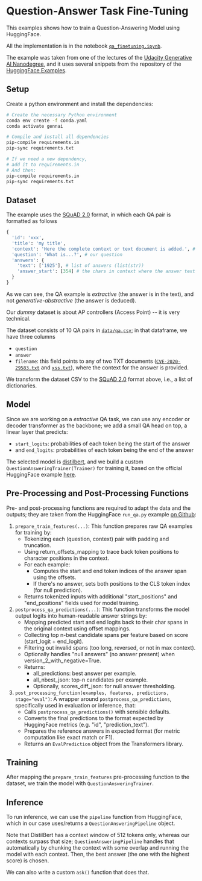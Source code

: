 # Question-Answer Task Fine-Tuning

This examples shows how to train a Question-Answering Model using HuggingFace.

All the implementation is in the notebook [`qa_finetuning.ipynb`](./qa_finetuning.ipynb).

The example was taken from one of the lectures of the [Udacity Generative AI Nanodegree](), and it uses several snippets from the repository of the [HuggingFace Examples](https://github.com/huggingface/transformers/blob/main/examples/pytorch/question-answering/trainer_qa.py).

## Setup

Create a python environment and install the dependencies:

```bash
# Create the necessary Python environment
conda env create -f conda.yaml
conda activate gennai

# Compile and install all dependencies
pip-compile requirements.in
pip-sync requirements.txt

# If we need a new dependency,
# add it to requirements.in 
# And then:
pip-compile requirements.in
pip-sync requirements.txt
```

## Dataset

The example uses the [SQuAD 2.0](https://arxiv.org/abs/1806.03822) format, in which each QA pair is formatted as follows

```python
{
  'id': 'xxx',
  'title': 'my title',
  'context': 'Here the complete context or text document is added.', # our document
  'question': 'What is...?', # our question
  'answers': {
    'text': ['1925'], # list of answers (list(str))
    'answer_start': [354] # the chars in context where the answer text starts (list(int))
  }
}
```

As we can see, the QA example is *extractive* (the answer is in the text), and not *generative-abstractive* (the answer is deduced).

Our *dummy* dataset is about AP controllers (Access Point) -- it is very technical.

The dataset consists of 10 QA pairs in [`data/qa.csv`](./data/qa.csv); in that dataframe, we have three columns

- `question`
- `answer`
- `filename`: this field points to any of two TXT documents ([`CVE-2020-29583.txt`](./data/CVE-2020-29583.txt) and [`xss.txt`](./data/xss.txt)), where the context for the answer is provided.

We transform the dataset CSV to the [SQuAD 2.0](https://arxiv.org/abs/1806.03822) format above, i.e., a list of dictionaries.

## Model

Since we are working on a *extractive* QA task, we can use any encoder or decoder transformer as the backbone; we add a small QA head on top, a linear layer that predicts:

- `start_logits`: probabilities of each token being the start of the answer
- and `end_logits`: probabilities of each token being the end of the answer

The selected model is [distilbert](https://huggingface.co/docs/transformers/en/model_doc/distilbert), and we build a custom `QuestionAnsweringTrainer(Trainer)` for training it, based on the official HuggingFace example [here](https://github.com/huggingface/transformers/blob/main/examples/pytorch/question-answering/trainer_qa.py).

## Pre-Processing and Post-Processing Functions

Pre- and post-processing functions are required to adapt the data and the outputs; they are taken from the HuggingFace `run_qa.py` example [on Github](https://github.com/huggingface/transformers/blob/main/examples/pytorch/question-answering/run_qa.py):

1. `prepare_train_features(...)`: This function prepares raw QA examples for training by:
   - Tokenizing each (question, context) pair with padding and truncation.
   - Using return_offsets_mapping to trace back token positions to character positions in the context.
   - For each example:
     - Computes the start and end token indices of the answer span using the offsets.
     - If there's no answer, sets both positions to the CLS token index (for null prediction).
   - Returns tokenized inputs with additional "start_positions" and "end_positions" fields used for model training.
2. `postprocess_qa_predictions(...)`: This function transforms the model output logits into human-readable answer strings by:
   - Mapping predicted start and end logits back to their char spans in the original context using offset mappings.
   - Collecting top n-best candidate spans per feature based on score (start_logit + end_logit).
   - Filtering out invalid spans (too long, reversed, or not in max context).
   - Optionally handles "null answers" (no answer present) when version_2_with_negative=True.
   - Returns:
     - all_predictions: best answer per example.
     - all_nbest_json: top-n candidates per example.
     - Optionally, scores_diff_json: for null answer thresholding.
3. `post_processing_function(examples, features, predictions, stage="eval")`: A wrapper around `postprocess_qa_predictions`, specifically used in evaluation or inference, that:
   - Calls `postprocess_qa_predictions()` with sensible defaults.
   - Converts the final predictions to the format expected by HuggingFace metrics (e.g. "id", "prediction_text").
   - Prepares the reference answers in expected format (for metric computation like exact match or F1).
   - Returns an `EvalPrediction` object from the Transformers library.

## Training

After mapping the `prepare_train_features` pre-processing function to the dataset, we train the model with `QuestionAnsweringTrainer`.

## Inference

To run inference, we can use the `pipeline` function from HuggingFace, which in our case uses/returns a `QuestionAnsweringPipeline` object.

Note that DistilBert has a context window of 512 tokens only, whereas our contexts surpass that size; `QuestionAnsweringPipeline` handles that automatically by chunking the context with some overlap and running the model with each context. Then, the best answer (the one with the highest score) is chosen.

We can also write a custom `ask()` function that does that.

